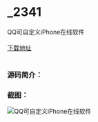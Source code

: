 # _2341
QQ可自定义iPhone在线软件
<br/></br>
[下载地址](https://www.uuid2.com/2341.html "下载地址")
<br/></br>
<h3>源码简介：</h3>
<h3>截图：</h3>
<img src="https://www.uuid2.com/wp-content/uploads/img/202105/2c31ec3615.jpg" alt="QQ可自定义iPhone在线软件">
